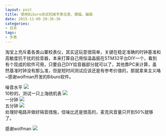 ```yaml
---
layout: post
title: 使用Biburo测试机械手表日差、摆幅、偏振
date: 2015-11-09 20:36:36
categories:
- 日志
tags:
- 手表
---
```


淘宝上充斥着各类山寨校表仪，其实这玩意很简单，关键在稳定准确的时钟基准和高敏度抗干扰的拾音器，本来打算自己用恒温晶振在STM32平台DIY一个，看到有个现成的软件可用，只要自己DIY拾音器部分就可以了，其他靠PC来计算，虽然基准时钟没有那么准，但是短时间测试应该还是有参考价值的，那就拿来主义咯~感谢wolfman开发的Biburo软件。

噪音水平
![](http://i1328.photobucket.com/albums/w532/xwlogic/00_zpsgafxde93.jpg)    
10秒的，测试一只上海统机表
![](http://i1328.photobucket.com/albums/w532/xwlogic/01_zpsulmqjty4.jpg)    
一分钟
![](http://i1328.photobucket.com/albums/w532/xwlogic/02_zps2k7g5atm.jpg)    
五分钟
![](http://i1328.photobucket.com/albums/w532/xwlogic/03_zpsiwp79tou.jpg)    
处理好电路并做好隔音措施，信噪比还是很高的，麦克风音量只开到50%就够了。    


感谢wolfman
![](http://i1328.photobucket.com/albums/w532/xwlogic/_zps7jatvoba.jpg)
